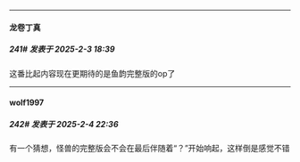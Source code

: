 ﻿
*****

####  龙卷丁真  
##### 241#       发表于 2025-2-3 18:39

这番比起内容现在更期待的是鱼韵完整版的op了


*****

####  wolf1997  
##### 242#       发表于 2025-2-4 22:36

有一个猜想，怪兽的完整版会不会在最后伴随着“？”开始响起，这样倒是感觉不错

